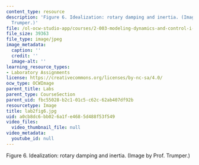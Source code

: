 ```yaml
---
content_type: resource
description: 'Figure 6. Idealization: rotary damping and inertia. (Image by Prof.
  Trumper.)'
file: /ol-ocw-studio-app/courses/2-003-modeling-dynamics-and-control-i-spring-2005/a0cb8dc6bb026a1fe4685d488f53f549_lab2fig6.jpg
file_size: 39363
file_type: image/jpeg
image_metadata:
  caption: ''
  credit: ''
  image-alt: ''
learning_resource_types:
- Laboratory Assignments
license: https://creativecommons.org/licenses/by-nc-sa/4.0/
ocw_type: OCWImage
parent_title: Labs
parent_type: CourseSection
parent_uid: fbc55028-b2c1-01c5-c62c-62ab407df92b
resourcetype: Image
title: lab2fig6.jpg
uid: a0cb8dc6-bb02-6a1f-e468-5d488f53f549
video_files:
  video_thumbnail_file: null
video_metadata:
  youtube_id: null
---
```

Figure 6. Idealization: rotary damping and inertia. (Image by Prof. Trumper.)